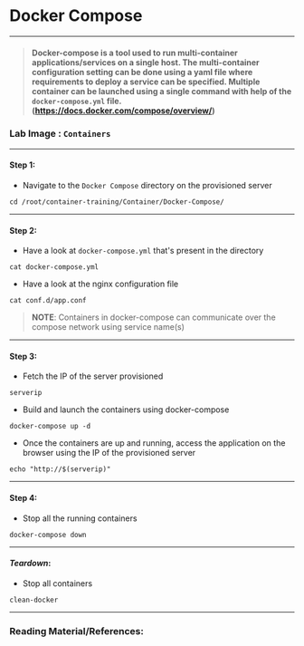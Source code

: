 # **Docker Compose**

---

> #### Docker-compose is a tool used to run multi-container applications/services on a single host. The multi-container configuration setting can be done using a yaml file where requirements to deploy a service can be specified. Multiple container can be launched using a single command with help of the `docker-compose.yml` file. (https://docs.docker.com/compose/overview/)

### **Lab Image : `Containers`**

---

#### Step 1:

* Navigate to the `Docker Compose` directory on the provisioned server

```commandline
cd /root/container-training/Container/Docker-Compose/
```

---

#### Step 2:

* Have a look at `docker-compose.yml` that's present in the directory

```commandline
cat docker-compose.yml
```

* Have a look at the nginx configuration file

```commandline
cat conf.d/app.conf
```

> **NOTE**: Containers in docker-compose can communicate over the compose network using service name(s)

---

#### Step 3:

* Fetch the IP of the server provisioned

```commandline
serverip
```

* Build and launch the containers using docker-compose

```commandline
docker-compose up -d
```

* Once the containers are up and running, access the application on the browser using the IP of the provisioned server

```commandline
echo "http://$(serverip)"
```

---

#### Step 4:

* Stop all the running containers

```commandline
docker-compose down
```

---

#### *Teardown*:

* Stop all containers

```commandline
clean-docker
```

---

### Reading Material/References:

